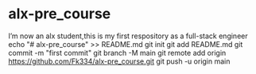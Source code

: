 # alx-pre_course
I’m now an alx student,this is my first respository as a full-stack engineer 
echo "# alx-pre_course" >> README.md
git init
git add README.md
git commit -m "first commit"
git branch -M main
git remote add origin https://github.com/Fk334/alx-pre_course.git
git push -u origin main
